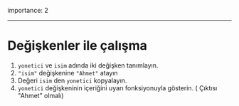 importance: 2

---

# Değişkenler ile çalışma

1. `yonetici` ve `isim` adında iki değişken tanımlayın.
2. `"isim"` değişkenine `"Ahmet"` atayın
3. Değeri `isim` den `yonetici` kopyalayın.
4. `yonetici` değişkeninin içeriğini uyarı fonksiyonuyla gösterin. ( Çıktısı "Ahmet" olmalı)
